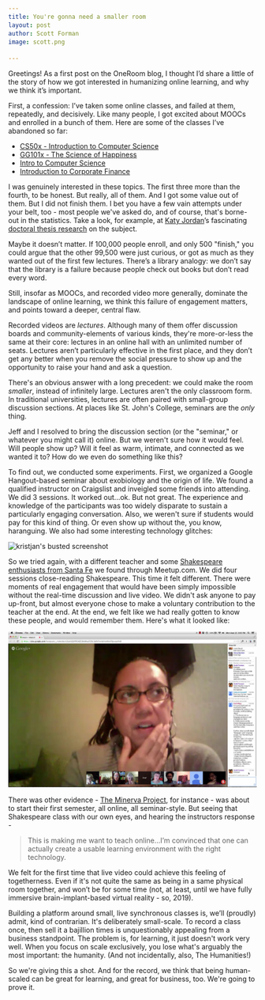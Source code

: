 ```yaml
---
title: You're gonna need a smaller room
layout: post
author: Scott Forman
image: scott.png

---
```


Greetings! As a first post on the OneRoom blog, I thought I’d share a little of the story of how we got interested in humanizing online learning, and why we think it’s important.

First, a confession: I’ve taken some online classes, and failed at them, repeatedly, and decisively. Like many people, I got excited about MOOCs and enrolled in a bunch of them. Here are some of the classes I’ve abandoned so far:

* [CS50x - Introduction to Computer Science](https://courses.edx.org/courses/HarvardX/CS50x3/2015/info)
* [GG101x - The Science of Happiness](https://courses.edx.org/courses/BerkeleyX/GG101x/1T2014/info)
* [Intro to Computer Science](https://www.udacity.com/course/cs101)
* [Introduction to Corporate Finance](https://www.coursera.org/course/whartonfinance)

I was genuinely interested in these topics. The first three more than the fourth, to be honest.  But really, all of them. And I got some value out of them. But I did not finish them. I bet you have a few vain attempts under your belt, too - most people we've asked do, and of course, that's borne-out in the statistics. Take a look, for example, at [Katy Jordan](http://www.katyjordan.com/)’s fascinating [doctoral thesis research](http://www.katyjordan.com/MOOCproject.html) on the subject. 

Maybe it doesn’t matter. If 100,000 people enroll, and only 500 "finish," you could argue that the other 99,500 were just curious, or got as much as they wanted out of the first few lectures. There’s a library analogy: we don’t say that the library is a failure because people check out books but don’t read every word.

Still, insofar as MOOCs, and recorded video more generally, dominate the landscape of online learning, we think this failure of engagement matters, and points toward a deeper, central flaw. 

Recorded videos are _lectures_. Although many of them offer discussion boards and community-elements of various kinds, they're more-or-less the same at their core: lectures in an online hall with an unlimited number of seats. Lectures aren’t particularly effective in the first place, and they don’t get any better when you remove the social pressure to show up and the opportunity to raise your hand and ask a question. 

There's an obvious answer with a long precedent: we could make the room _smaller_, instead of infinitely large. Lectures aren't the only classroom form. In traditional universities, lectures are often paired with small-group discussion sections. At places like St. John's College, seminars are the _only_ thing. 

Jeff and I resolved to bring the discussion section (or the "seminar," or whatever you might call it) online. But we weren't sure how it would feel. Will people show up? Will it feel as warm, intimate, and connected as we wanted it to?  How do we even do something like this? 

To find out, we conducted some experiments. First, we organized a Google Hangout-based seminar about exobiology and the origin of life. We found a qualified instructor on Craigslist and inveigled some friends into attending. We did 3 sessions. It worked out...ok. But not great. The experience and knowledge of the participants was too widely disparate to sustain a particularly engaging conversation. Also, we weren't sure if students would pay for this kind of thing. Or even show up without the, you know, haranguing. We also had some interesting technology glitches: 

![kristjan's busted screenshot](/img/blog/kristjan-busted.png)

So we tried again, with a different teacher and some [Shakespeare enthusiasts from Santa Fe](http://www.meetup.com/SFSCloseReaders/) we found through Meetup.com. We did four sessions close-reading Shakespeare. This time it felt different. There were moments of real engagement that would have been simply impossible without the real-time discussion and live video. We didn't ask anyone to pay up-front, but almost everyone chose to make a voluntary contribution to the teacher at the end. At the end, we felt like we had really gotten to know these people, and would remember them. Here's what it looked like:

![shakespeare - not bad](/img/blog/shakespeare.png)

There was other evidence - [The Minerva Project](https://minerva.kgi.edu/), for instance - was about to start their first semester, all online, all seminar-style. But seeing that Shakespeare class with our own eyes, and hearing the instructors response - 

> This is making me want to teach online...I’m convinced that one can actually create a usable learning environment with the right technology.

We felt for the first time that live video could achieve this feeling of togetherness. Even if it's not quite the same as being in a same physical room together, and won’t be for some time (not, at least, until we have fully immersive brain-implant-based virtual reality - so, 2019). 

Building a platform around small, live synchronous classes is, we’ll (proudly) admit, kind of contrarian. It's deliberately small-scale. To record a class once, then sell it a bajillion times is unquestionably appealing from a business standpoint. The problem is, for learning, it just doesn't work very well. When you focus on scale exclusively, you lose what's arguably the most important: the humanity. (And not incidentally, also, The Humanities!)   

So we're giving this a shot. And for the record, we think that being human-scaled can be great for learning, and great for business, too. We're going to prove it. 
